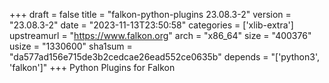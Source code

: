 +++
draft = false
title = "falkon-python-plugins 23.08.3-2"
version = "23.08.3-2"
date = "2023-11-13T23:50:58"
categories = ['xlib-extra']
upstreamurl = "https://www.falkon.org"
arch = "x86_64"
size = "400376"
usize = "1330600"
sha1sum = "da577ad156e715de3b2cedcae26ead552ce0635b"
depends = "['python3', 'falkon']"
+++
Python Plugins for Falkon